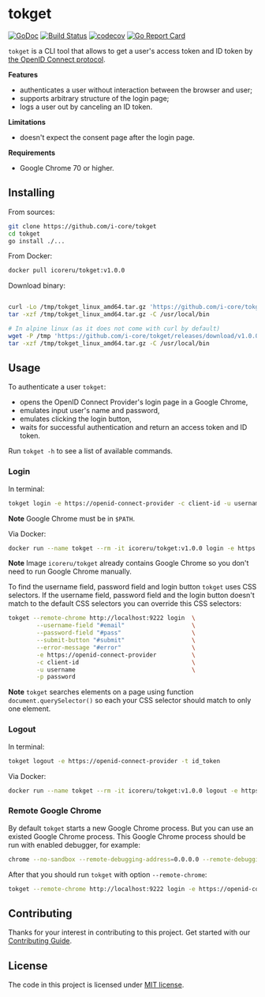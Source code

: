 # tokget

[![GoDoc][doc-img]][doc] [![Build Status][build-img]][build] [![codecov][codecov-img]][codecov] [![Go Report Card][goreport-img]][goreport]

`tokget` is a CLI tool that allows to get a user's access token and ID token by [the OpenID Connect protocol][oidc-spec-core].

**Features**

- authenticates a user without interaction between the browser and user;
- supports arbitrary structure of the login page;
- logs a user out by canceling an ID token.

**Limitations**

- doesn't expect the consent page after the login page.

**Requirements**

- Google Chrome 70 or higher.

## Installing

From sources:

```bash
git clone https://github.com/i-core/tokget
cd tokget
go install ./...
```

From Docker:

```bash
docker pull icoreru/tokget:v1.0.0
```

Download binary:

```bash

curl -Lo /tmp/tokget_linux_amd64.tar.gz 'https://github.com/i-core/tokget/releases/download/v1.0.0/tokget_linux_amd64.tar.gz'
tar -xzf /tmp/tokget_linux_amd64.tar.gz -C /usr/local/bin

# In alpine linux (as it does not come with curl by default)
wget -P /tmp 'https://github.com/i-core/tokget/releases/download/v1.0.0/tokget_linux_amd64.tar.gz'
tar -xzf /tmp/tokget_linux_amd64.tar.gz -C /usr/local/bin
```

## Usage

To authenticate a user `tokget`:
- opens the OpenID Connect Provider's login page in a Google Chrome,
- emulates input user's name and password,
- emulates clicking the login button,
- waits for successful authentication and return an access token and ID token.

Run `tokget -h` to see a list of available commands.

### Login

In terminal:

```bash
tokget login -e https://openid-connect-provider -c client-id -u username --pwd-std
```

**Note** Google Chrome must be in `$PATH`.

Via Docker:


```bash
docker run --name tokget --rm -it icoreru/tokget:v1.0.0 login -e https://openid-connect-provider -c client-id -u username -pwd-stdin
```

**Note** Image `icoreru/tokget` already contains Google Chrome so you don't need to run Google Chrome manually.

To find the username field, password field and login button `tokget` uses CSS selectors.
If the username field, password field and the login button doesn't match to the default CSS selectors
you can override this CSS selectors:

```bash
tokget --remote-chrome http://localhost:9222 login  \
        --username-field "#email"                   \
        --password-field "#pass"                    \
        --submit-button "#submit"                   \
        --error-message "#error"                    \
        -e https://openid-connect-provider          \
        -c client-id                                \
        -u username                                 \
        -p password
```

**Note** `tokget` searches elements on a page using function `document.querySelector()`
so each your CSS selector should match to only one element.

### Logout

In terminal:

```bash
tokget logout -e https://openid-connect-provider -t id_token
```

Via Docker:


```bash
docker run --name tokget --rm -it icoreru/tokget:v1.0.0 logout -e https://openid-connect-provider  -t id_token
```

### Remote Google Chrome

By default `tokget` starts a new Google Chrome process. But you can use an existed Google Chrome process.
This Google Chrome process should be run with enabled debugger, for example:

```bash
chrome --no-sandbox --remote-debugging-address=0.0.0.0 --remote-debugging-port=9222
```

After that you should run `tokget` with option `--remote-chrome`:

```bash
tokget --remote-chrome http://localhost:9222 login -e https://openid-connect-provider -c client-id -u username -p password
```

## Contributing

Thanks for your interest in contributing to this project.
Get started with our [Contributing Guide][contrib].

## License

The code in this project is licensed under [MIT license][license].

[doc-img]: https://godoc.org/github.com/i-core/tokget?status.svg
[doc]: https://godoc.org/github.com/i-core/tokget

[build-img]: https://travis-ci.com/i-core/tokget.svg?branch=master
[build]: https://travis-ci.com/i-core/tokget

[codecov-img]: https://codecov.io/gh/i-core/tokget/branch/master/graph/badge.svg
[codecov]: https://codecov.io/gh/i-core/tokget

[goreport-img]: https://goreportcard.com/badge/github.com/i-core/tokget
[goreport]: https://goreportcard.com/report/github.com/i-core/tokget

[contrib]: https://github.com/i-core/.github/blob/master/CONTRIBUTING.md
[license]: LICENSE

[oidc-spec-core]: https://openid.net/specs/openid-connect-core-1_0.html